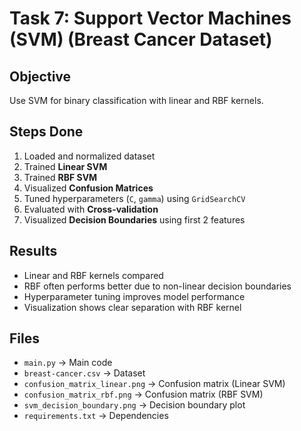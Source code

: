 # Task 7: Support Vector Machines (SVM) (Breast Cancer Dataset)

## Objective
Use SVM for binary classification with linear and RBF kernels.

## Steps Done
1. Loaded and normalized dataset
2. Trained **Linear SVM**
3. Trained **RBF SVM**
4. Visualized **Confusion Matrices**
5. Tuned hyperparameters (`C`, `gamma`) using `GridSearchCV`
6. Evaluated with **Cross-validation**
7. Visualized **Decision Boundaries** using first 2 features

## Results
- Linear and RBF kernels compared
- RBF often performs better due to non-linear decision boundaries
- Hyperparameter tuning improves model performance
- Visualization shows clear separation with RBF kernel

## Files
- `main.py` → Main code
- `breast-cancer.csv` → Dataset
- `confusion_matrix_linear.png` → Confusion matrix (Linear SVM)
- `confusion_matrix_rbf.png` → Confusion matrix (RBF SVM)
- `svm_decision_boundary.png` → Decision boundary plot
- `requirements.txt` → Dependencies
